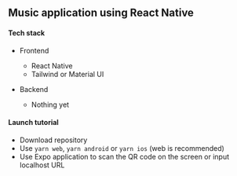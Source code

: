 ## Music application using React Native

#### Tech stack

- Frontend
  - React Native
  - Tailwind or Material UI

- Backend
  - Nothing yet

#### Launch tutorial

- Download repository
- Use `yarn web`, `yarn android` or `yarn ios` (web is recommended)
- Use Expo application to scan the QR code on the screen or input localhost URL
